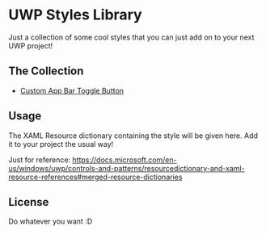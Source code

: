 # UWP Styles Library
Just a collection of some cool styles that you can just add on to your next UWP project!

## The Collection
* [Custom App Bar Toggle Button](\CustomAppBarToggleButton)

## Usage
The XAML Resource dictionary containing the style will be given here. Add it to your project the usual way!

Just for reference:
https://docs.microsoft.com/en-us/windows/uwp/controls-and-patterns/resourcedictionary-and-xaml-resource-references#merged-resource-dictionaries

## License
Do whatever you want :D